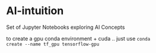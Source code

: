 # AI-intuition
Set of Jupyter Notebooks exploring AI Concepts

to create a gpu conda environment + cuda .. just use <code>conda create --name tf_gpu tensorflow-gpu</code>
